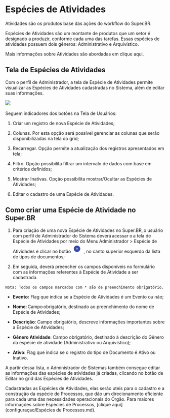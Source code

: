 # Espécies de Atividades


Atividades são os produtos base das ações do workflow do Super.BR.

Espécies de Atividades são um montante de produtos que um setor é designado a produzir, conforme cada uma das tarefas. Essas espécies de atividades possuem dois gêneros: Administrativo e Arquivístico. 

Mais informações sobre Atividades são abordadas em clique aqui.


## Tela de Espécies de Atividades 

Com o perfil de Administrador, a tela de Espécie de Atividades permite visualizar as Espécies de Atividades cadastradas no Sistema, além de editar suas informações. 
 

<img src="../../_static/images/Espécies de Atividades - Tela Principal.png"/>


Seguem indicadores dos botões na Tela de Usuários: 

1. Criar um registro de nova Espécie de Atividades;

2. Colunas. Por esta opção será possível gerenciar as colunas que serão disponibilizadas na tela do grid;

3. Recarregar. Opção permite a atualização dos registros apresentados em tela;

4. Filtro. Opção possibilita filtrar um intervalo de dados com base em critérios definidos;

5. Mostrar Inativas. Opção possibilita mostrar/Ocultar as Espécies de Atividades;

6. Editar o cadastro de uma Espécie de Atividades. 
 

## Como criar uma Espécie de Atividade no Super.BR 


1. Para criação de uma nova Espécie de Atividades no Super.BR, o usuário com perfil de Administrador do Sistema deverá acessar o a tela de Espécie de Atividades por meio do Menu Administrador > Espécie de Atividades e clicar no botão <img src="../../_static/images/Botão de Inclusão (+).png" alt="Botão de Inclusão (+)" style="zoom: 50%;" /> , no canto superior esquerdo da lista de tipos de documentos;

2. Em seguida, deverá preencher os campos disponíveis no formulário com as informações referentes à Espécie de Atividade a ser cadastrada.   

```{note}
Nota: Todos os campos marcados com * são de preenchimento obrigatório. 
```

* **Evento:** Flag que indica se a Espécie de Atividades é um Evento ou não; 

* **Nome**: Campo obrigatório, destinado ao preenchimento do nome de Espécie de Atividades; 

* **Descrição**: Campo obrigatório, descreve informações importantes sobre a Espécie de Atividades; 

* **Gênero Atividade**: Campo obrigatório, destinado à descrição do Gênero da espécie de atividade (Administrativo ou Arquivístico); 

* **Ativo**: Flag que indica se o registro do tipo de Documento é Ativo ou Inativo. 


A partir dessa lista, o Administrador de Sistemas também consegue editar as informações das espécies de atividades já criadas, clicando no botão de Editar no grid das Espécies de Atividades.

Cadastradas as Espécies de Atividades, elas serão uteis para o cadastro e a construção da espécie de Processos, que dão um direcionamento eficiente para cada uma das necessidades operacionais do Órgão.  Para maiores informações sobre Espécies de Processos, [clique aqui](configuraçao/Espécies de Processos.md).

 